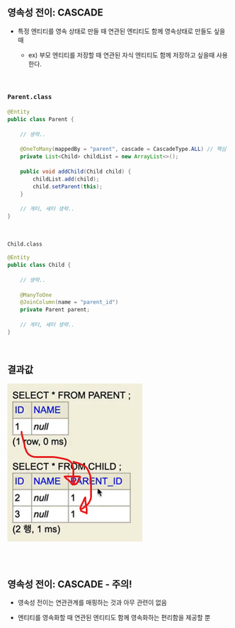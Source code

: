 ## 영속성 전이: CASCADE

- 특정 엔티티를 영속 상태로 만들 때 연관된 엔티티도 함께 영속상태로 만들도 싶을 때

    - ex) 부모 엔티티를 저장할 때 연관된 자식 엔티티도 함께 저장하고 싶을때 사용한다.

<br/>

### `Parent.class`

```java
@Entity
public class Parent {

    // 생략..

    @OneToMany(mappedBy = "parent", cascade = CascadeType.ALL) // 핵심
    private List<Child> childList = new ArrayList<>();

    public void addChild(Child child) {
        childList.add(child);
        child.setParent(this);
    }

    // 게터, 세터 생략..
}
```

<br/>

`Child.class`

```java
@Entity
public class Child {

    // 생략..

    @ManyToOne
    @JoinColumn(name = "parent_id")
    private Parent parent;

    // 게터, 세터 생략..
}
```

<br/>

## 결과값


![이미지](/programming/img/입문375.PNG)

<br/><br/>

## 영속성 전이: CASCADE - 주의!

- 영속성 전이는 연관관계를 매핑하는 것과 아무 관련이 없음

- 엔티티를 영속화할 때 연관된 엔티티도 함께 영속화하는 편리함을 제공할 뿐